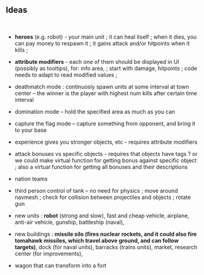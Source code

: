 
## Ideas
<br>

- **heroes** (e.g. robot) - your main unit ; it can heal itself ; when it dies, you can pay money to respawn it ; it gains attack and/or hitpoints when it kills ;

- **attribute modifiers** - each one of them should be displayed in UI (possibly as tooltips), for: info area, ; start with damage, hitpoints ; code needs to adapt to read modified values ;

- deathmatch mode : continuosly spawn units at some interval at town center – the winner is the player with highest num kills after certain time interval

- domination mode – hold the specified area as much as you can

- capture the flag mode – capture something from opponent, and bring it to your base

- experience gives you stronger objects, etc - requires attribute modifiers

- attack bonuses vs specific objects - requires that objects have tags ? or we could make virtual function for getting bonus against specific object ; also a virtual function for getting all bonuses and their descriptions

- nation teams

- third person control of tank – no need for physics ; move around navmesh ; check for collision between projectiles and objects ; rotate gun

- new units : **robot** (strong and slow), fast and cheap vehicle, airplane, anti-air vehicle, gunship, battleship (naval), 

- new buildings : **missile silo (fires nuclear rockets, and it could also fire tomahawk missiles, which travel above ground, and can follow targets)**, dock (for naval units), barracks (trains units), market, research center (for improvements), 

- wagon that can transform into a fort


<br>
